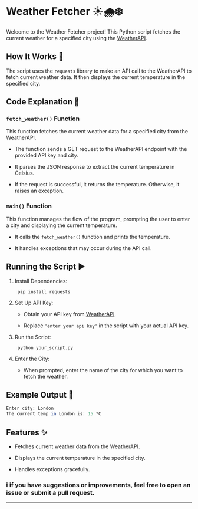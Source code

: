 # Weather Fetcher ☀️🌧️❄️

Welcome to the Weather Fetcher project! This Python script fetches the current weather for a specified city using the [WeatherAPI](https://chatgpt.com/c/9f8a8936-9724-42ef-ab20-decc6c9a7f8e).

## How It Works 🔧

The script uses the `requests` library to make an API call to the WeatherAPI to fetch current weather data. It then displays the current temperature in the specified city.

## Code Explanation 🧐

### `fetch_weather()` Function

This function fetches the current weather data for a specified city from the WeatherAPI.

- The function sends a GET request to the WeatherAPI endpoint with the provided API key and city.

- It parses the JSON response to extract the current temperature in Celsius.

- If the request is successful, it returns the temperature. Otherwise, it raises an exception.

### `main()` Function

This function manages the flow of the program, prompting the user to enter a city and displaying the current temperature.

- It calls the `fetch_weather()` function and prints the temperature.

- It handles exceptions that may occur during the API call.

## Running the Script ▶️

1. Install Dependencies:

        pip install requests

1. Set Up API Key:

    - Obtain your API key from [WeatherAPI](https://www.weatherapi.com/).

    - Replace `'enter your api key'` in the script with your actual API key.

1. Run the Script:

        python your_script.py


1. Enter the City:

    - When prompted, enter the name of the city for which you want to fetch the weather.

## Example Output 🎉

```mathematica
Enter city: London
The current temp in London is: 15 ⁰C
```

## Features ✨

- Fetches current weather data from the WeatherAPI.

- Displays the current temperature in the specified city.

- Handles exceptions gracefully.

### ℹ if you have suggestions or improvements, feel free to open an issue or submit a pull request.

---